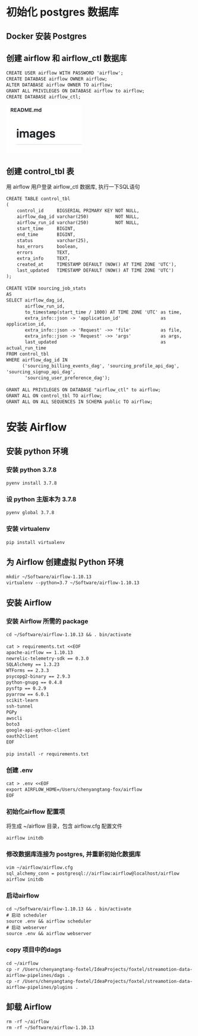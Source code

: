 # 初始化 postgres 数据库

## Docker 安装 Postgres

## 创建 airflow 和 airflow_ctl 数据库

```postgresql
CREATE USER airflow WITH PASSWORD 'airflow';
CREATE DATABASE airflow OWNER airflow;
ALTER DATABASE airflow OWNER TO airflow;
GRANT ALL PRIVILEGES ON DATABASE airflow to airflow;
CREATE DATABASE airflow_ctl;
```
![xxx](https://raw.githubusercontent.com/tangchenyang/images/master/img20220307172028.png)
## 创建 control_tbl 表

用 airflow 用户登录 airflow_ctl 数据库, 执行一下SQL语句

```postgresql
CREATE TABLE control_tbl
(
    control_id     BIGSERIAL PRIMARY KEY NOT NULL,
    airflow_dag_id varchar(250)          NOT NULL,
    airflow_run_id varchar(250)          NOT NULL,
    start_time     BIGINT,
    end_time       BIGINT,
    status         varchar(25),
    has_errors     boolean,
    errors         TEXT,
    extra_info     TEXT,
    created_at     TIMESTAMP DEFAULT (NOW() AT TIME ZONE 'UTC'),
    last_updated   TIMESTAMP DEFAULT (NOW() AT TIME ZONE 'UTC')
);

CREATE VIEW sourcing_job_stats
AS
SELECT airflow_dag_id,
       airflow_run_id,
       to_timestamp(start_time / 1000) AT TIME ZONE 'UTC' as time,
       extra_info::json -> 'application_id'               as application_id,
       extra_info::json -> 'Request' ->> 'file'           as file,
       extra_info::json -> 'Request' ->> 'args'           as args,
       last_updated                                       as actual_run_time
FROM control_tbl
WHERE airflow_dag_id IN
      ('sourcing_billing_events_dag', 'sourcing_profile_api_dag', 'sourcing_signup_api_dag',
       'sourcing_user_preference_dag');

GRANT ALL PRIVILEGES ON DATABASE "airflow_ctl" to airflow;
GRANT ALL ON control_tbl TO airflow;
GRANT ALL ON ALL SEQUENCES IN SCHEMA public TO airflow;
```

# 安装 Airflow
## 安装 python 环境
### 安装 python 3.7.8
```shell
pyenv install 3.7.8
```

### 设 python 主版本为 3.7.8
```shell
pyenv global 3.7.8
```

### 安装 virtualenv
```shell
pip install virtualenv
```

## 为 Airflow 创建虚拟 Python 环境
```shell
mkdir ~/Software/airflow-1.10.13
virtualenv --python=3.7 ~/Software/airflow-1.10.13
```

## 安装 Airflow
### 安装 Airflow 所需的 package
```shell
cd ~/Software/airflow-1.10.13 && . bin/activate
   
cat > requirements.txt <<EOF
apache-airflow == 1.10.13
newrelic-telemetry-sdk == 0.3.0
SQLAlchemy == 1.3.23
WTForms == 2.3.3
psycopg2-binary == 2.9.3
python-gnupg == 0.4.8 
pysftp == 0.2.9
pyarrow == 6.0.1 
scikit-learn
ssh-tunnel
PGPy
awscli
boto3
google-api-python-client
oauth2client
EOF

pip install -r requirements.txt
```

### 创建 .env
```shell
cat > .env <<EOF
export AIRFLOW_HOME=/Users/chenyangtang-fox/airflow
EOF
```

### 初始化airflow 配置项
将生成 ~/airflow 目录，包含 airflow.cfg 配置文件
```shell
airflow initdb
```

### 修改数据库连接为 postgres, 并重新初始化数据库
```shell
vim ~/airflow/airflow.cfg
sql_alchemy_conn = postgresql://airflow:airflow@localhost/airflow
airflow initdb
```

### 启动airflow
```shell
cd ~/Software/airflow-1.10.13 && . bin/activate 
# 启动 scheduler 
source .env && airflow scheduler 
# 启动 webserver 
source .env && airflow webserver 
```

### copy 项目中的dags
```shell
cd ~/airflow 
cp -r /Users/chenyangtang-foxtel/IdeaProjects/foxtel/streamotion-data-airflow-pipelines/dags .
cp -r /Users/chenyangtang-foxtel/IdeaProjects/foxtel/streamotion-data-airflow-pipelines/plugins .
```

## 卸载 Airflow 

```shell
rm -rf ~/airflow
rm -rf ~/Software/airflow-1.10.13 
```
    

    

    